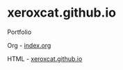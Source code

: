 # xeroxcat.github.io
Portfolio

Org - [index.org](index.org)

HTML - [xeroxcat.github.io](https://xeroxcat.github.io)
